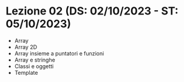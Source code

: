 # Lezione 02 (DS: 02/10/2023 - ST: 05/10/2023)

- Array
- Array 2D
- Array insieme a puntatori e funzioni
- Array e stringhe
- Classi e oggetti
- Template
